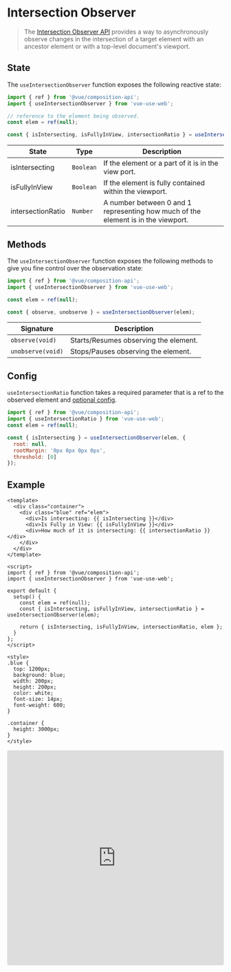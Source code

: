 # Intersection Observer

> The [Intersection Observer API](https://developer.mozilla.org/en-US/docs/Web/API/Intersection_Observer_API) provides a way to asynchronously observe changes in the intersection of a target element with an ancestor element or with a top-level document's viewport.

## State

The `useIntersectionObserver` function exposes the following reactive state:

```js
import { ref } from '@vue/composition-api';
import { useIntersectionObserver } from 'vue-use-web';

// reference to the element being observed.
const elem = ref(null);

const { isIntersecting, isFullyInView, intersectionRatio } = useIntersectionObserver(elem);
```

| State             | Type      | Description                                                                       |
| ----------------- | --------- | --------------------------------------------------------------------------------- |
| isIntersecting    | `Boolean` | If the element or a part of it is in the view port.                               |
| isFullyInView     | `Boolean` | If the element is fully contained within the viewport.                            |
| intersectionRatio | `Number`  | A number between 0 and 1 representing how much of the element is in the viewport. |

## Methods

The `useIntersectionObserver` function exposes the following methods to give you fine control over the observation state:

```js
import { ref } from '@vue/composition-api';
import { useIntersectionObserver } from 'vue-use-web';

const elem = ref(null);

const { observe, unobserve } = useIntersectionObserver(elem);
```

| Signature         | Description                           |
| ----------------- | ------------------------------------- |
| `observe(void)`   | Starts/Resumes observing the element. |
| `unobserve(void)` | Stops/Pauses observing the element.   |

## Config

`useIntersectionRatio` function takes a required parameter that is a ref to the observed element and [optional config](https://developer.mozilla.org/en-US/docs/Web/API/IntersectionObserver/IntersectionObserver#Parameters).

```js
import { ref } from '@vue/composition-api';
import { useIntersectionRatio } from 'vue-use-web';
const elem = ref(null);

const { isIntersecting } = useIntersectionObserver(elem, {
  root: null,
  rootMargin: '0px 0px 0px 0px',
  threshold: [0]
});
```

## Example

```vue
<template>
  <div class="container">
    <div class="blue" ref="elem">
      <div>Is intersecting: {{ isIntersecting }}</div>
      <div>Is Fully in View: {{ isFullyInView }}</div>
      <div>How much of it is intersecting: {{ intersectionRatio }}</div>
    </div>
  </div>
</template>

<script>
import { ref } from '@vue/composition-api';
import { useIntersectionObserver } from 'vue-use-web';

export default {
  setup() {
    const elem = ref(null);
    const { isIntersecting, isFullyInView, intersectionRatio } = useIntersectionObserver(elem);

    return { isIntersecting, isFullyInView, intersectionRatio, elem };
  }
};
</script>

<style>
.blue {
  top: 1200px;
  background: blue;
  width: 200px;
  height: 200px;
  color: white;
  font-size: 14px;
  font-weight: 600;
}

.container {
  height: 3000px;
}
</style>
```

<iframe src="https://codesandbox.io/embed/vue-use-web-geolocation-api-c06xh?fontsize=14&module=%2Fsrc%2FApp.vue" title="vue-use-web: intersection observer" allow="geolocation; microphone; camera; midi; vr; accelerometer; gyroscope; payment; ambient-light-sensor; encrypted-media; usb" style="width:100%; height:500px; border:0; border-radius: 4px; overflow:hidden;" sandbox="allow-modals allow-forms allow-popups allow-scripts allow-same-origin"></iframe>
